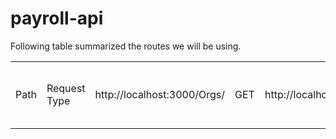 # payroll-api

Following table summarized the routes we will be using.

<table>
<row>
	<td>Path</td>
	<td>Request Type</td>
</row>
<row>
	<td>http://localhost:3000/Orgs/	</td>
	<td>GET</td>
</row>
<row>
	<td>http://localhost:3000/Orgs/</td>
	<td>GET</td>
</row>
<row>
	<td>http://localhost:3000/Orgs/<did></td>
	<td>GET</td>
</row>
<row>
	<td>http://localhost:3000/Orgs/<did></td>
	<td>DELETE</td>
</row>
<row>
	<td>http://localhost:3000/Orgs</td>
	<td>POST</td>
</row>
<row>
	<td>http://localhost:3000/Orgs/<did></td>
	<td>PUT (pass data in body)</td>
</row>

